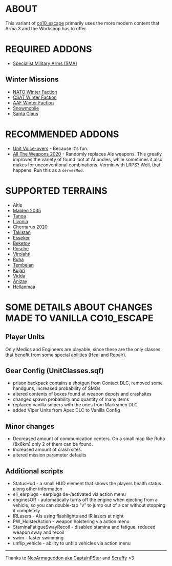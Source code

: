 # ABOUT

This variant of [co10_escape](https://github.com/NeoArmageddon/co10_Escape) primarily uses the more modern content that Arma 3 and the Workshop has to offer.


# REQUIRED ADDONS

* [Specialist Military Arms (SMA)](https://steamcommunity.com/sharedfiles/filedetails/?id=699630614)

## Winter Missions

* [NATO Winter Faction](https://steamcommunity.com/sharedfiles/filedetails/?id=2315104187)
* [CSAT Winter Faction](https://steamcommunity.com/sharedfiles/filedetails/?id=2361001257)
* [AAF Winter Faction](https://steamcommunity.com/sharedfiles/filedetails/?id=2398904634)
* [Snowmobile](https://steamcommunity.com/sharedfiles/filedetails/?id=2329040153)
* [Santa Claus](https://steamcommunity.com/sharedfiles/filedetails/?id=567871211)


# RECOMMENDED ADDONS

* [Unit Voice-overs](https://steamcommunity.com/sharedfiles/filedetails/?id=1868302880) - Because it's fun.
* [All The Weapons 2020](https://forums.bohemia.net/forums/topic/178831-all-the-weapons/?do=findComment&comment=3403630) - Randomly replaces AIs weapons. This greatly improves the variety of found loot at AI bodies, while sometimes it also makes for unconventional combinations. Vermin with LRPS? Well, that happens. Run this as a `serverMod`.


# SUPPORTED TERRAINS

* Altis
* [Malden 2035](https://store.steampowered.com/app/639600/Arma_3_Malden/)
* [Tanoa](https://store.steampowered.com/app/395180/Arma_3_Apex/)
* [Livonia](https://store.steampowered.com/app/1021790/Arma_3_Contact/)
* [Chernarus 2020](https://steamcommunity.com/sharedfiles/filedetails/?id=1981964169)
* [Takistan](https://steamcommunity.com/sharedfiles/filedetails/?id=583544987)
* [Esseker](https://steamcommunity.com/sharedfiles/filedetails/?id=498101407)
* [Beketov](https://steamcommunity.com/sharedfiles/filedetails/?id=743968516)
* [Rosche](https://steamcommunity.com/sharedfiles/filedetails/?id=1527410521)
* [Virolahti](https://steamcommunity.com/sharedfiles/filedetails/?id=1926513010)
* [Ruha](https://steamcommunity.com/sharedfiles/filedetails/?id=1368857262)
* [Tembelan](https://steamcommunity.com/sharedfiles/filedetails/?id=1252091296)
* [Kujari](https://steamcommunity.com/sharedfiles/filedetails/?id=1726494027)
* [Vidda](https://steamcommunity.com/sharedfiles/filedetails/?id=1282716647)
* [Anizay](https://steamcommunity.com/sharedfiles/filedetails/?id=1537973181)
* [Hellanmaa](https://steamcommunity.com/sharedfiles/filedetails/?id=1291778160)


# SOME DETAILS ABOUT CHANGES MADE TO VANILLA CO10_ESCAPE

## Player Units
Only Medics and Engineers are playable, since these are the only classes that benefit from some special abilities (Heal and Repair).

## Gear Config (UnitClasses.sqf)
* prison backpack contains a shotgun from Contact DLC, removed some handguns, increased probability of SMGs
* altered contents of boxes found at weapon depots and crashsites
* changed spawn probability and quantity of many items
* replaced vanilla snipers with the ones from Marksmen DLC
* added Viper Units from Apex DLC to Vanilla Config

## Minor changes
* Decreased amount of communication centers. On a small map like Ruha (8x8km) only 2 of them can be found.
* Increased amount of crash sites.
* altered mission parameter defaults


## Additional scripts

* StatusHud - a small HUD element that shows the players health status along other information
* eli_earplugs - earplugs de-/activated via action menu
* enginesOff - automatically turns off the engine when ejecting from a vehicle, so you can double-tap "v" to jump out of a car without stopping it completely
* IRLasers - AIs using flashlights and IR lasers at night
* PW_HolsterAction - weapon holstering via action menu
* StaminaFatigueSwayRecoil - disabled stamina and fatigue, reduced weapon sway and recoil
* swim - faster swimming
* unflip_vehicle - ability to unflip vehicles via action menu


---

Thanks to [NeoArmageddon aka CaptainPStar](https://github.com/CaptainPStar) and [Scruffy](https://github.com/ScruffyAT) <3